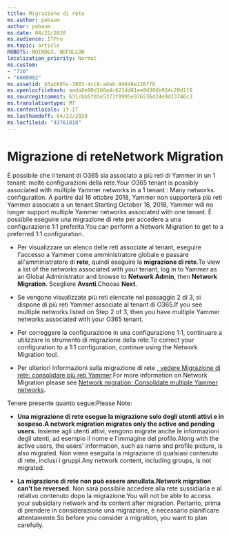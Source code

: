 ```yaml
---
title: Migrazione di rete
ms.author: pebaum
author: pebaum
ms.date: 04/21/2020
ms.audience: ITPro
ms.topic: article
ROBOTS: NOINDEX, NOFOLLOW
localization_priority: Normal
ms.custom:
- "716"
- "6000002"
ms.assetid: b5ab885c-3803-4cc8-adab-94848e226ffb
ms.openlocfilehash: aada8e90d168a4c621dd81ee8d306b934c20d119
ms.sourcegitcommit: 631cbb5f03e5371f0995e976536d24e9d13746c3
ms.translationtype: MT
ms.contentlocale: it-IT
ms.lasthandoff: 04/22/2020
ms.locfileid: "43761818"
---
```

# <a name="network-migration"></a><span data-ttu-id="9f1ca-102">Migrazione di rete</span><span class="sxs-lookup"><span data-stu-id="9f1ca-102">Network Migration</span></span>

<span data-ttu-id="9f1ca-103">È possibile che il tenant di O365 sia associato a più reti di Yammer in un 1 tenant: molte configurazioni della rete.</span><span class="sxs-lookup"><span data-stu-id="9f1ca-103">Your O365 tenant is possibly associated with multiple Yammer networks in a 1 tenant : Many networks configuration.</span></span> <span data-ttu-id="9f1ca-104">A partire dal 16 ottobre 2018, Yammer non supporterà più reti Yammer associate a un tenant.</span><span class="sxs-lookup"><span data-stu-id="9f1ca-104">Starting October 16, 2018, Yammer will no longer support multiple Yammer networks associated with one tenant.</span></span> <span data-ttu-id="9f1ca-105">È possibile eseguire una migrazione di rete per accedere a una configurazione 1:1 preferita.</span><span class="sxs-lookup"><span data-stu-id="9f1ca-105">You can perform a Network Migration to get to a preferred 1:1 configuration.</span></span>
  
- <span data-ttu-id="9f1ca-106">Per visualizzare un elenco delle reti associate al tenant, eseguire l'accesso a Yammer come amministratore globale e passare all'amministratore di **rete**, quindi eseguire la **migrazione di rete**.</span><span class="sxs-lookup"><span data-stu-id="9f1ca-106">To view a list of the networks associated with your tenant, log in to Yammer as an Global Administrator and browse to **Network Admin**, then **Network Migration**.</span></span> <span data-ttu-id="9f1ca-107">Scegliere **Avanti**.</span><span class="sxs-lookup"><span data-stu-id="9f1ca-107">Choose **Next**.</span></span>

- <span data-ttu-id="9f1ca-108">Se vengono visualizzate più reti elencate nel passaggio 2 di 3, si dispone di più reti Yammer associate al tenant di O365.</span><span class="sxs-lookup"><span data-stu-id="9f1ca-108">If you see multiple networks listed on Step 2 of 3, then you have multiple Yammer networks associated with your O365 tenant.</span></span>

- <span data-ttu-id="9f1ca-109">Per correggere la configurazione in una configurazione 1:1, continuare a utilizzare lo strumento di migrazione della rete.</span><span class="sxs-lookup"><span data-stu-id="9f1ca-109">To correct your configuration to a 1:1 configuration, continue using the Network Migration tool.</span></span>

- <span data-ttu-id="9f1ca-110">Per ulteriori informazioni sulla migrazione di rete [, vedere Migrazione di rete: consolidare più reti Yammer](https://docs.microsoft.com/yammer/configure-your-yammer-network/consolidate-multiple-yammer-networks).</span><span class="sxs-lookup"><span data-stu-id="9f1ca-110">For more information on Network Migration please see [Network migration: Consolidate multiple Yammer networks](https://docs.microsoft.com/yammer/configure-your-yammer-network/consolidate-multiple-yammer-networks).</span></span>

<span data-ttu-id="9f1ca-111">Tenere presente quanto segue:</span><span class="sxs-lookup"><span data-stu-id="9f1ca-111">Please Note:</span></span>
  
- <span data-ttu-id="9f1ca-112">**Una migrazione di rete esegue la migrazione solo degli utenti attivi e in sospeso.**</span><span class="sxs-lookup"><span data-stu-id="9f1ca-112">**A network migration migrates only the active and pending users.**</span></span> <span data-ttu-id="9f1ca-113">Insieme agli utenti attivi, vengono migrate anche le informazioni degli utenti, ad esempio il nome e l'immagine del profilo.</span><span class="sxs-lookup"><span data-stu-id="9f1ca-113">Along with the active users, the users' information, such as name and profile picture, is also migrated.</span></span> <span data-ttu-id="9f1ca-114">Non viene eseguita la migrazione di qualsiasi contenuto di rete, inclusi i gruppi.</span><span class="sxs-lookup"><span data-stu-id="9f1ca-114">Any network content, including groups, is not migrated.</span></span>

- <span data-ttu-id="9f1ca-115">**La migrazione di rete non può essere annullata.**</span><span class="sxs-lookup"><span data-stu-id="9f1ca-115">**Network migration can't be reversed.**</span></span> <span data-ttu-id="9f1ca-116">Non sarà possibile accedere alla rete sussidiaria e al relativo contenuto dopo la migrazione.</span><span class="sxs-lookup"><span data-stu-id="9f1ca-116">You will not be able to access your subsidiary network and its content after migration.</span></span> <span data-ttu-id="9f1ca-117">Pertanto, prima di prendere in considerazione una migrazione, è necessario pianificare attentamente.</span><span class="sxs-lookup"><span data-stu-id="9f1ca-117">So before you consider a migration, you want to plan carefully.</span></span>
